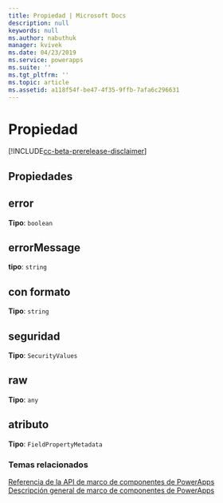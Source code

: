 ```yaml
---
title: Propiedad | Microsoft Docs
description: null
keywords: null
ms.author: nabuthuk
manager: kvivek
ms.date: 04/23/2019
ms.service: powerapps
ms.suite: ''
ms.tgt_pltfrm: ''
ms.topic: article
ms.assetid: a118f54f-be47-4f35-9ffb-7afa6c296631
---
```


# <a name="property"></a>Propiedad

[!INCLUDE[cc-beta-prerelease-disclaimer](../../../includes/cc-beta-prerelease-disclaimer.md)]

## <a name="properties"></a>Propiedades

## <a name="error"></a>error

**Tipo**: `boolean`

## <a name="errormessage"></a>errorMessage

**tipo**: `string`

## <a name="formatted"></a>con formato

**Tipo**: `string`

## <a name="security"></a>seguridad

**Tipo**: `SecurityValues`

## <a name="raw"></a>raw

**Tipo**: `any`

## <a name="attribute"></a>atributo

**Tipo**: `FieldPropertyMetadata`


### <a name="related-topics"></a>Temas relacionados

[Referencia de la API de marco de componentes de PowerApps](../reference/index.md)<br/>
[Descripción general de marco de componentes de PowerApps](../overview.md)